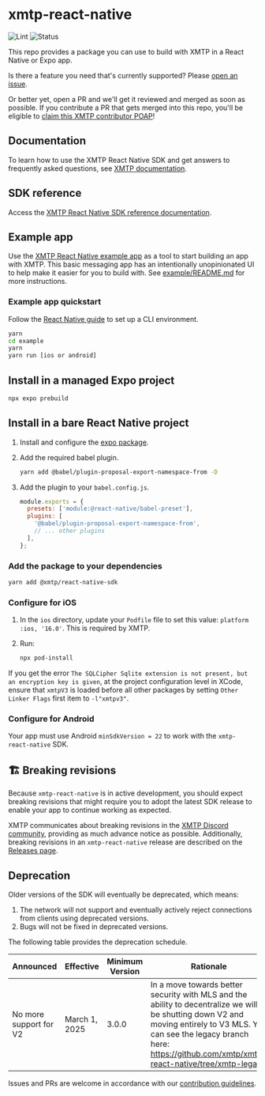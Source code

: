 # xmtp-react-native
 
![Lint](https://github.com/xmtp/xmtp-android/actions/workflows/lint.yml/badge.svg) ![Status](https://img.shields.io/badge/Project_Status-Production-brightgreen)

This repo provides a package you can use to build with XMTP in a React Native or Expo app.

Is there a feature you need that's currently supported? Please [open an issue](https://github.com/xmtp/xmtp-react-native/issues).

Or better yet, open a PR and we'll get it reviewed and merged as soon as possible. If you contribute a PR that gets merged into this repo, you'll be eligible to [claim this XMTP contributor POAP](https://www.gitpoap.io/gp/1100)!

## Documentation

To learn how to use the XMTP React Native SDK and get answers to frequently asked questions, see [XMTP documentation](https://docs.xmtp.org/).

## SDK reference

Access the [XMTP React Native SDK reference documentation](https://xmtp.github.io/xmtp-react-native/modules.html).

## Example app

Use the [XMTP React Native example app](example) as a tool to start building an app with XMTP. This basic messaging app has an intentionally unopinionated UI to help make it easier for you to build with. See [example/README.md](example/README.md) for more instructions.

### Example app quickstart

Follow the [React Native guide](https://reactnative.dev/docs/environment-setup) to set up a CLI environment.

```bash
yarn
cd example
yarn
yarn run [ios or android]
```

## Install in a managed Expo project

```bash
npx expo prebuild
```

## Install in a bare React Native project

1. Install and configure the [expo package](https://docs.expo.dev/bare/installing-expo-modules/).

2. Add the required babel plugin.

    ```bash
    yarn add @babel/plugin-proposal-export-namespace-from -D
    ```

3. Add the plugin to your `babel.config.js`.

    ```js
    module.exports = {
      presets: ['module:@react-native/babel-preset'],
      plugins: [
        '@babel/plugin-proposal-export-namespace-from',
        // ... other plugins
      ],
    };
    ```

### Add the package to your dependencies

```bash
yarn add @xmtp/react-native-sdk
```

### Configure for iOS

1. In the `ios` directory, update your `Podfile` file to set this value: `platform :ios, '16.0'`. This is required by XMTP.

2. Run:

    ```bash
    npx pod-install
    ```

If you get the error `The SQLCipher Sqlite extension is not present, but an encryption key is given`, at the project configuration level in XCode, ensure that `xmtpV3` is loaded before all other packages by setting `Other Linker Flags` first item to `-l"xmtpv3"`.

### Configure for Android

Your app must use Android `minSdkVersion = 22` to work with the `xmtp-react-native` SDK.

## 🏗 Breaking revisions

Because `xmtp-react-native` is in active development, you should expect breaking revisions that might require you to adopt the latest SDK release to enable your app to continue working as expected.

XMTP communicates about breaking revisions in the [XMTP Discord community](https://discord.gg/xmtp), providing as much advance notice as possible. Additionally, breaking revisions in an `xmtp-react-native` release are described on the [Releases page](https://github.com/xmtp/xmtp-react-native/releases).

## Deprecation

Older versions of the SDK will eventually be deprecated, which means:

1. The network will not support and eventually actively reject connections from clients using deprecated versions.
2. Bugs will not be fixed in deprecated versions.

The following table provides the deprecation schedule.

| Announced              | Effective     | Minimum Version | Rationale                                                                                                                                                                  |
|------------------------|---------------|-----------------|----------------------------------------------------------------------------------------------------------------------------------------------------------------------------|
| No more support for V2 | March 1, 2025 | 3.0.0           | In a move towards better security with MLS and the ability to decentralize we will be shutting down V2 and moving entirely to V3 MLS. You can see the legacy branch here: https://github.com/xmtp/xmtp-react-native/tree/xmtp-legacy |

Issues and PRs are welcome in accordance with our [contribution guidelines](https://github.com/xmtp/.github/blob/main/CONTRIBUTING.md).

